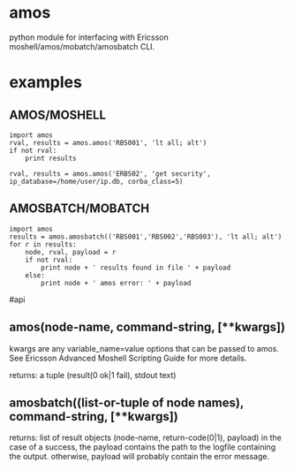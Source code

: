 # amos
python module for interfacing with Ericsson moshell/amos/mobatch/amosbatch CLI.

# examples
	
AMOS/MOSHELL
------------
	import amos
	rval, results = amos.amos('RBS001', 'lt all; alt')
	if not rval:
		print results
		
	rval, results = amos.amos('ERBS02', 'get security', ip_database=/home/user/ip.db, corba_class=5)


AMOSBATCH/MOBATCH
-----------------
	import amos
	results = amos.amosbatch(('RBS001','RBS002','RBS003'), 'lt all; alt')
	for r in results:
		node, rval, payload = r
		if not rval:
			print node + ' results found in file ' + payload
		else:
			print node + ' amos error: ' + payload
			
#api

amos(node-name, command-string, [**kwargs])
-----------------
kwargs are any variable_name=value options that can be passed to amos.
See Ericsson Advanced Moshell Scripting Guide for more details.
  
returns: a tuple (result(0 ok|1 fail), stdout text)
  
  
amosbatch((list-or-tuple of node names), command-string, [**kwargs])
-----------------  
returns: list of result objects (node-name, return-code(0|1), payload)
in the case of a success, the payload contains the path to the logfile
containing the output. otherwise, payload will probably contain the error
message.
  
  